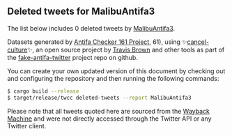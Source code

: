 ## Deleted tweets for MalibuAntifa3

The list below includes 0 deleted tweets by
[MalibuAntifa3](https://twitter.com/MalibuAntifa3).



Datasets generated by [Antifa Checker 161 Project](https://twitter.com/antifacheck161), 61), using ✨[cancel-culture](https://github.com/travisbrown/cancel-culture)✨, an open source project by 
[Travis Brown](https://twitter.com/travisbrown) and other tools as part of the 
[fake-antifa-twitter](https://github.com/antifacheck161/fake-antifa-twitter) project repo on github.

You can create your own updated version of this document by checking out and configuring the
repository and then running the following commands:

```bash
$ cargo build --release
$ target/release/twcc deleted-tweets --report MalibuAntifa3
```

Please note that all tweets quoted here are sourced from the
[Wayback Machine](https://web.archive.org) and were not directly accessed through the Twitter API or
any Twitter client.

